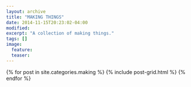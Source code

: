 ```yaml
---
layout: archive
title: "MAKING THINGS"
date: 2014-11-15T20:23:02-04:00
modified:
excerpt: "A collection of making things."
tags: []
image:
  feature:
  teaser:
---
```


<div class="tiles">
{% for post in site.categories.making %}
  {% include post-grid.html %}
{% endfor %}
</div><!-- /.tiles -->